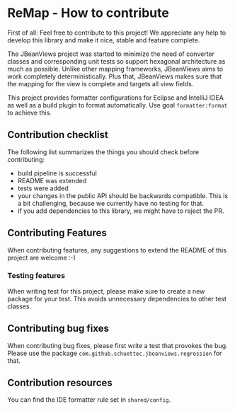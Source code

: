 # ReMap - How to contribute

First of all: Feel free to contribute to this project! We appreciate any help to develop this library and make it nice, stable and feature complete.

The JBeanViews project was started to minimize the need of converter classes and corresponding unit tests so support hexagonal architecture as much as possible. Unlike other mapping frameworks, JBeanViews aims to work completely deterministically. Plus that, JBeanViews makes sure that the mapping for the view is complete and targets all view fields.

This project provides formatter configurations for Eclipse and IntelliJ IDEA as well as a build plugin to format automatically. Use goal `formatter:format` to achieve this.

## Contribution checklist

The following list summarizes the things you should check before contributing:

- build pipeline is successful
- README was extended
- tests were added
- your changes in the public API should be backwards compatible. This is a bit challenging, because we
currently have no testing for that.
- if you add dependencies to this library, we might have to reject the PR.

## Contributing Features

When contributing features, any suggestions to extend the README of this project are welcome :-)

### Testing features

When writing test for this project, please make sure to create a new package for your test. This avoids unnecessary dependencies to other test classes.

## Contributing bug fixes

When contributing bug fixes, please first write a test that provokes the bug. Please use the package `com.github.schuettec.jbeanviews.regression` for that.

## Contribution resources

You can find the IDE formatter rule set in `shared/config`.


